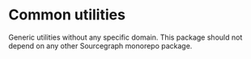 # Common utilities

Generic utilities without any specific domain.
This package should not depend on any other Sourcegraph monorepo package.

